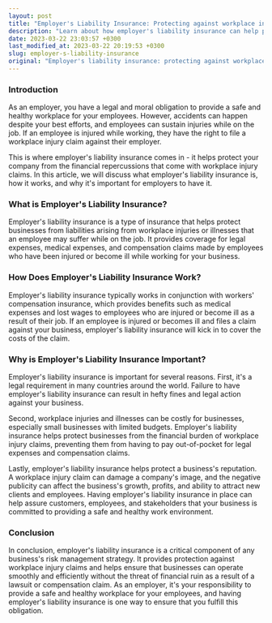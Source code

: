 ```yaml
---
layout: post
title: "Employer's Liability Insurance: Protecting against workplace injury claims"
description: "Learn about how employer's liability insurance can help protect your company from workplace injury claims and the financial repercussions that come with them."
date: 2023-03-22 23:03:57 +0300
last_modified_at: 2023-03-22 20:19:53 +0300
slug: employer-s-liability-insurance
original: "Employer's liability insurance: protecting against workplace injury claims"
---
```

### Introduction

As an employer, you have a legal and moral obligation to provide a safe and healthy workplace for your employees. However, accidents can happen despite your best efforts, and employees can sustain injuries while on the job. If an employee is injured while working, they have the right to file a workplace injury claim against their employer.

This is where employer's liability insurance comes in - it helps protect your company from the financial repercussions that come with workplace injury claims. In this article, we will discuss what employer's liability insurance is, how it works, and why it's important for employers to have it.

### What is Employer's Liability Insurance?

Employer's liability insurance is a type of insurance that helps protect businesses from liabilities arising from workplace injuries or illnesses that an employee may suffer while on the job. It provides coverage for legal expenses, medical expenses, and compensation claims made by employees who have been injured or become ill while working for your business.

### How Does Employer's Liability Insurance Work?

Employer's liability insurance typically works in conjunction with workers' compensation insurance, which provides benefits such as medical expenses and lost wages to employees who are injured or become ill as a result of their job. If an employee is injured or becomes ill and files a claim against your business, employer's liability insurance will kick in to cover the costs of the claim.

### Why is Employer's Liability Insurance Important?

Employer's liability insurance is important for several reasons. First, it's a legal requirement in many countries around the world. Failure to have employer's liability insurance can result in hefty fines and legal action against your business.

Second, workplace injuries and illnesses can be costly for businesses, especially small businesses with limited budgets. Employer's liability insurance helps protect businesses from the financial burden of workplace injury claims, preventing them from having to pay out-of-pocket for legal expenses and compensation claims.

Lastly, employer's liability insurance helps protect a business's reputation. A workplace injury claim can damage a company's image, and the negative publicity can affect the business's growth, profits, and ability to attract new clients and employees. Having employer's liability insurance in place can help assure customers, employees, and stakeholders that your business is committed to providing a safe and healthy work environment.

### Conclusion

In conclusion, employer's liability insurance is a critical component of any business's risk management strategy. It provides protection against workplace injury claims and helps ensure that businesses can operate smoothly and efficiently without the threat of financial ruin as a result of a lawsuit or compensation claim. As an employer, it's your responsibility to provide a safe and healthy workplace for your employees, and having employer's liability insurance is one way to ensure that you fulfill this obligation.